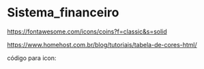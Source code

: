 # Sistema_financeiro

https://fontawesome.com/icons/coins?f=classic&s=solid

https://www.homehost.com.br/blog/tutoriais/tabela-de-cores-html/


código para icon:      <link rel="icon" href="css/Contabilidade.png" type="Contabilidade.png"> 
